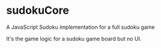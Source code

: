# sudokuCore
A JavaScript Sudoku implementation for a full sudoku game

It's the game logic for a sudoku game board but no UI.
